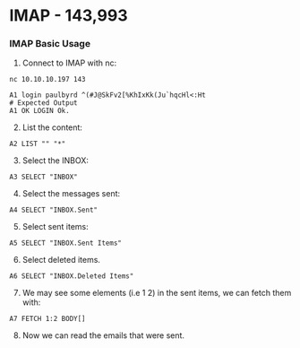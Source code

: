 # IMAP - 143,993



### IMAP Basic Usage

1. Connect to IMAP with nc:

```text
nc 10.10.10.197 143

A1 login paulbyrd ^(#J@SkFv2[%KhIxKk(Ju`hqcHl<:Ht
# Expected Output
A1 OK LOGIN Ok.
```

2. List the content:

```text
A2 LIST "" "*"
```

3. Select the INBOX:

```text
A3 SELECT "INBOX"
```

4. Select the messages sent:

```text
A4 SELECT "INBOX.Sent"
```

5. Select sent items:

```text
A5 SELECT "INBOX.Sent Items"
```

6. Select deleted items.

```text
A6 SELECT "INBOX.Deleted Items"
```

7. We may see some elements \(i.e 1 2\) in the sent items, we can fetch them with:

```text
A7 FETCH 1:2 BODY[]
```

8. Now we can read the emails that were sent.



